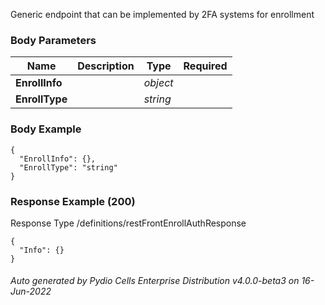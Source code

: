 






 
Generic endpoint that can be implemented by 2FA systems for enrollment  


### Body Parameters

Name | Description | Type | Required
---|---|---|---
**EnrollInfo** |  | _object_ |   
**EnrollType** |  | _string_ |   


### Body Example
```
{
  "EnrollInfo": {},
  "EnrollType": "string"
}
```






### Response Example (200)
Response Type /definitions/restFrontEnrollAuthResponse

```
{
  "Info": {}
}
```




###### Auto generated by Pydio Cells Enterprise Distribution v4.0.0-beta3 on 16-Jun-2022
